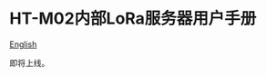 # HT-M02内部LoRa服务器用户手册
[English](https://heltec-automation-docs.readthedocs.io/en/latest/gateway/ht-m02/internal_server.html)

即将上线。